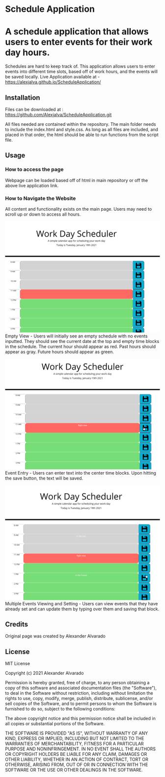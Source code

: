 # Schedule Application
# A schedule application that allows users to enter events for their work day hours. 

Schedules are hard to keep track of. This application allows users to enter events into different time slots, based off of work hours, and the events will be saved locally. 
Live Application available at - https://alexjalva.github.io/ScheduleApplication/

## Installation
 Files can be downloaded at : https://github.com/Alexjalva/ScheduleApplication.git

 All files needed are contained within the repository. The main folder needs to include the index.html and style.css. As long as all files are included, and placed in that order, the html should be able to run functions from the script file. 

 ## Usage
 ### How to access the page

Webpage can be loaded based off of html in main repository or off the above live application link. 

### How to Navigate the Website

All content and functionality exists on the main page. Users may need to scroll up or down to access all hours.  

![Empty Schedule](Assets/EmptySched.png)
Empty View - Users will initially see an empty schedule with no events inputted. They should see the current date at the top and empty time blocks in the schedule. The current hour should appear as red. Past hours should appear as gray. Future hours should appear as green. 

![Event Input](Assets/SavedEvent.png)
Event Entry - Users can enter text into the center time blocks. Upon hitting the save button, the text will be saved.  

![Multiple Events Viewing and Setting](Assets/SavedEvents.png)
Multiple Events Viewing and Setting - Users can view events that they have already set and can update them by typing over them and saving that block. 


## Credits
Original page was created by Alexander Alvarado

## License
MIT License

Copyright (c) 2021 Alexander Alvarado 

Permission is hereby granted, free of charge, to any person obtaining a copy
of this software and associated documentation files (the "Software"), to deal
in the Software without restriction, including without limitation the rights
to use, copy, modify, merge, publish, distribute, sublicense, and/or sell
copies of the Software, and to permit persons to whom the Software is
furnished to do so, subject to the following conditions:

The above copyright notice and this permission notice shall be included in all
copies or substantial portions of the Software.

THE SOFTWARE IS PROVIDED "AS IS", WITHOUT WARRANTY OF ANY KIND, EXPRESS OR
IMPLIED, INCLUDING BUT NOT LIMITED TO THE WARRANTIES OF MERCHANTABILITY,
FITNESS FOR A PARTICULAR PURPOSE AND NONINFRINGEMENT. IN NO EVENT SHALL THE
AUTHORS OR COPYRIGHT HOLDERS BE LIABLE FOR ANY CLAIM, DAMAGES OR OTHER
LIABILITY, WHETHER IN AN ACTION OF CONTRACT, TORT OR OTHERWISE, ARISING FROM,
OUT OF OR IN CONNECTION WITH THE SOFTWARE OR THE USE OR OTHER DEALINGS IN THE
SOFTWARE.
